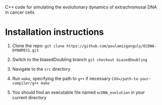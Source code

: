 C++ code for simulating the evolutionary dynamics of extrachromosal DNA
in cancer cells

# Installation instructions

1. Clone the repo: 
	`git clone https://github.com/poulamisganguly/ECDNA-DYNAMICS.git`

2. Switch to the biasedDoubling branch
	`git checkout biasedDoubling`

2. Navigate to the `src` directory

3. Run `make`, specifying the path to `g++` if necessary
	`CXX=/path-to-your-compiler/g++ make`

4. You should find an executable file named `ecDNA_evolution` in your 
current directory 
